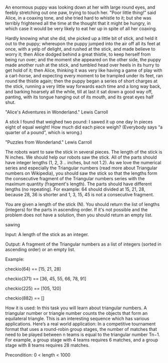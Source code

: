 An enormous puppy was looking down at her with large round eyes, and feebly stretching out one paw, trying to touch her. "Poor little thing!" said Alice, in a coaxing tone, and she tried hard to whistle to it; but she was terribly frightened all the time at the thought that it might be hungry, in which case it would be very likely to eat her up in spite of all her coaxing.

Hardly knowing what she did, she picked up a little bit of stick, and held it out to the puppy; whereupon the puppy jumped into the air off all its feet at once, with a yelp of delight, and rushed at the stick, and made believe to worry it; then Alice dodged behind a great thistle, to keep herself from being run over; and the moment she appeared on the other side, the puppy made another rush at the stick, and tumbled head over heels in its hurry to get hold of it; then Alice, thinking it was very like having a game of play with a cart-horse, and expecting every moment to be trampled under its feet, ran round the thistle again; then the puppy began a series of short charges at the stick, running a very little way forwards each time and a long way back, and barking hoarsely all the while, till at last it sat down a good way off, panting, with its tongue hanging out of its mouth, and its great eyes half shut.

"Alice's Adventures in Wonderland." Lewis Carroll

A stick I found that weighed two pound:
I sawed it up one day
In pieces eight of equal weight!
How much did each piece weigh?
(Everybody says “a quarter of a pound”, which is wrong.)

"Puzzles from Wonderland." Lewis Carroll

The robots want to saw the stick in several pieces. The length of the stick is N inches. We should help our robots saw the stick. All of the parts should have integer lengths (1, 2, 3 .. inches, but not 1.2). As we love the numerical series and especially the Triangular numbers (read more about Triangular numbers on Wikipedia), you should saw the stick so that the lengths form the consecutive fragment of the Triangular numbers series with the maximum quantity (fragment's length). The parts should have different lengths (no repeating). For example: 64 should divided at 15, 21, 28, because 28, 36 is shorter and 1, 3, 15, 45 is not a consecutive fragment.

You are given a length of the stick (N). You should return the list of lengths (integers) for the parts in ascending order. If it's not possible and the problem does not have a solution, then you should return an empty list.

sawing

Input: A length of the stick as an integer.

Output: A fragment of the Triangular numbers as a list of integers (sorted in ascending order) or an empty list.

Example:

checkio(64) == [15, 21, 28]

checkio(371) == [36, 45, 55, 66, 78, 91]

checkio(225) == [105, 120]

checkio(882) == []

    
How it is used: In this task you will learn about triangular numbers. A triangular number or triangle number counts the objects that form an equilateral triangle. This is an interesting sequence which has various applications.
Here’s a real world application: In a competitive tournament format that uses a round-robin group stages, the number of matches that need to be played between n teams is equal to the triangular number Tn−1. For example, a group stage with 4 teams requires 6 matches, and a group stage with 8 teams requires 28 matches.

Precondition: 0 < length < 1000 